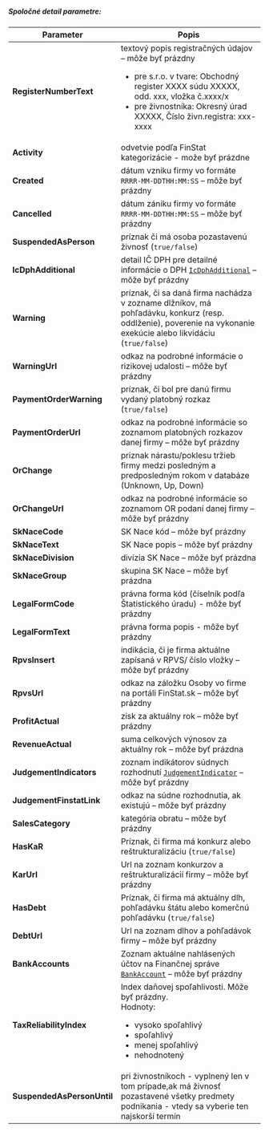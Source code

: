 ##### Spoločné detail parametre:
| Parameter | Popis |
| ----------- | ----------- |
| **RegisterNumberText** | textový popis registračných údajov – môže byť prázdny <ul><li>pre s.r.o. v tvare: Obchodný register XXXX súdu XXXXX, odd. xxx, vložka č.xxxx/x</li><li>pre živnostníka: Okresný úrad XXXXX, Číslo živn.registra: xxx-xxxx</li></ul>|
| **Activity** | odvetvie podľa FinStat kategorizácie - može byť prázdne |
| **Created** | dátum vzniku firmy vo formáte `RRRR-MM-DDTHH:MM:SS` – môže byť prázdny |
| **Cancelled** | dátum zániku firmy vo formáte `RRRR-MM-DDTHH:MM:SS` – môže byť prázdny |
| **SuspendedAsPerson** | príznak či má osoba pozastavenú živnosť (`true/false`) |
| **IcDphAdditional** | detail IČ DPH pre detailné informácie o DPH [`IcDphAdditional`](#IcDphAdditional) – môže byť prázdny |
| **Warning** | príznak, či sa daná firma nachádza v zozname dlžníkov, má pohľadávku, konkurz (resp. oddlženie), poverenie na vykonanie exekúcie alebo likvidáciu (`true/false`) |
| **WarningUrl** | odkaz na podrobné informácie o rizikovej udalosti – môže byť prázdny |
| **PaymentOrderWarning** | príznak, či bol pre danú firmu vydaný platobný rozkaz (`true/false`) |
| **PaymentOrderUrl** | odkaz na podrobné informácie so zoznamom platobných rozkazov danej firmy – môže byť prázdny |
| **OrChange** | príznak nárastu/poklesu tržieb firmy medzi posledným a predposledným rokom v databáze (Unknown, Up, Down) |
| **OrChangeUrl** | odkaz na podrobné informácie so zoznamom OR podaní danej firmy – môže byť prázdny |
| **SkNaceCode** | SK Nace kód – môže byť prázdny |
| **SkNaceText** | SK Nace popis – môže byť prázdny |
| **SkNaceDivision** | divízia SK Nace – môže byť prázdna |
| **SkNaceGroup** | skupina SK Nace – môže byť prázdna |
| **LegalFormCode** | právna forma kód (číselník podľa Štatistického úradu) - môže byť prázdny |
| **LegalFormText** | právna forma popis - môže byť prázdny |
| **RpvsInsert** | indikácia, či je firma aktuálne zapísaná v RPVS/ číslo vložky – môže byť prázdny |
| **RpvsUrl** | odkaz na záložku Osoby vo firme na portáli FinStat.sk – môže byť prázdny |
| **ProfitActual** | zisk za aktuálny rok – môže byť prázdny |
| **RevenueActual** | suma celkových výnosov za aktuálny rok – môže byť prázdna |
| **JudgementIndicators** | zoznam indikátorov súdnych rozhodnutí [`JudgementIndicator`](#JudgementIndicator) – môže byť prázdny |
| **JudgementFinstatLink** | odkaz na súdne rozhodnutia, ak existujú – môže byť prázdny |
| **SalesCategory** | kategória obratu – môže byť prázdny |
| **HasKaR** | Príznak, či firma má konkurz alebo reštrukturalizáciu (`true/false`) |
| **KarUrl** | Url na zoznam konkurzov a reštrukturalizácií firmy – môže byť prázdny |
| **HasDebt** | Príznak, či firma má aktuálny dlh, pohľadávku štátu alebo komerčnú pohľadávku (`true/false`) |
| **DebtUrl** | Url na zoznam dlhov a pohľadávok firmy – môže byť prázdny |
| **BankAccounts** | Zoznam  aktuálne nahlásených účtov na Finančnej správe [`BankAccount`](#BankAccount) – môže byť prázdny |
| **TaxReliabilityIndex** | Index daňovej spoľahlivosti. Môže byť prázdny.<br/>Hodnoty:<ul><li>vysoko spoľahlivý</li><li>spoľahlivý</li><li>menej spoľahlivý</li><li>nehodnotený</li></ul>|
| **SuspendedAsPersonUntil** | pri živnostníkoch - vyplnený len v tom prípade,ak má živnosť pozastavené všetky predmety podnikania - vtedy sa vyberie ten najskorší termín |